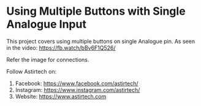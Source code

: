 # Using Multiple Buttons with Single Analogue Input 
This project covers using multiple buttons on single Analogue pin. 
As seen in the video: https://fb.watch/bBv6F1Q526/

Refer the image for connections.

Follow Astirtech on:
1. Facebook: https://www.facebook.com/astirtech/
2. Instagram: https://www.instagram.com/astirtech/
3. Website: https://www.astirtech.com
